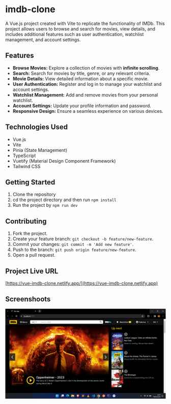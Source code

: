 # imdb-clone

A Vue.js project created with Vite to replicate the functionality of IMDb. This project allows users to browse and search for movies, view details, and includes additional features such as user authentication, watchlist management, and account settings.

## Features

- **Browse Movies:** Explore a collection of movies with **infinite scrolling**.
- **Search:** Search for movies by title, genre, or any relevant criteria.
- **Movie Details:** View detailed information about a specific movie.
- **User Authentication:** Register and log in to manage your watchlist and account settings.
- **Watchlist Management:** Add and remove movies from your personal watchlist.
- **Account Settings:** Update your profile information and password.
- **Responsive Design:** Ensure a seamless experience on various devices.

## Technologies Used

- Vue.js
- Vite
- Pinia (State Management)
- TypeScript
- Vuetify (Material Design Component Framework)
- Tailwind CSS

## Getting Started

1. Clone the repository
2. cd the project directory and then run ``npm install``
3. Run the project by ``npm run dev``

## Contributing

1. Fork the project.
2. Create your feature branch: `git checkout -b feature/new-feature`.
3. Commit your changes: `git commit -m 'Add new feature'`.
4. Push to the branch: `git push origin feature/new-feature`.
5. Open a pull request.

## Project Live URL
[https://vue-imdb-clone.netlify.app/](https://vue-imdb-clone.netlify.app)

## Screenshoots
![Screen shoot 1](https://github.com/fabrice-niyongabo/imdb-clone/blob/master/public/screenshoots/1.png)
